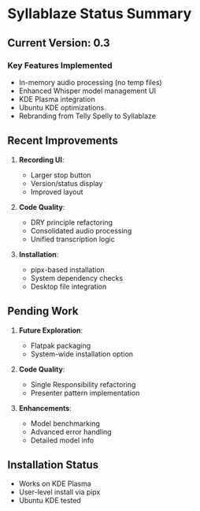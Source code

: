 # Syllablaze Status Summary

## Current Version: 0.3
### Key Features Implemented
- In-memory audio processing (no temp files)
- Enhanced Whisper model management UI
- KDE Plasma integration
- Ubuntu KDE optimizations
- Rebranding from Telly Spelly to Syllablaze

## Recent Improvements
1. **Recording UI**:
   - Larger stop button
   - Version/status display
   - Improved layout

2. **Code Quality**:
   - DRY principle refactoring
   - Consolidated audio processing
   - Unified transcription logic

3. **Installation**:
   - pipx-based installation
   - System dependency checks
   - Desktop file integration

## Pending Work
1. **Future Exploration**:
   - Flatpak packaging
   - System-wide installation option

2. **Code Quality**:
   - Single Responsibility refactoring
   - Presenter pattern implementation

3. **Enhancements**:
   - Model benchmarking
   - Advanced error handling
   - Detailed model info

## Installation Status
- Works on KDE Plasma
- User-level install via pipx
- Ubuntu KDE tested